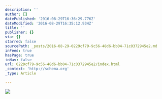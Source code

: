 ```yaml
---
description: ''
author: []
datePublished: '2016-08-29T16:36:29.776Z'
dateModified: '2016-08-29T16:35:12.934Z'
title: ''
publisher: {}
via: {}
starred: false
sourcePath: _posts/2016-08-29-0229cf79-9c56-48d6-bb04-71c0372945e2.md
inFeed: true
hasPage: true
inNav: false
url: 0229cf79-9c56-48d6-bb04-71c0372945e2/index.html
_context: 'http://schema.org'
_type: Article

---
```

![](https://the-grid-user-content.s3-us-west-2.amazonaws.com/46c17464-5185-4210-835e-dbc7a2059114.jpg)